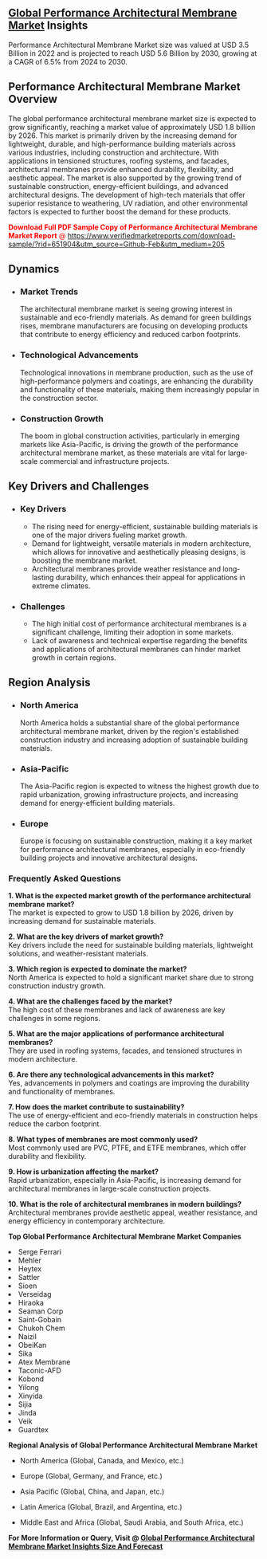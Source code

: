 <h2><a href="https://www.verifiedmarketreports.com/download-sample/?rid=651904&amp;utm_source=Github&amp;utm_medium=205" target="_blank">Global Performance Architectural Membrane Market</a> Insights</h2><p>Performance Architectural Membrane Market size was valued at USD 3.5 Billion in 2022 and is projected to reach USD 5.6 Billion by 2030, growing at a CAGR of 6.5% from 2024 to 2030.</p><p> <h2>Performance Architectural Membrane Market Overview</h2> <p>The global performance architectural membrane market size is expected to grow significantly, reaching a market value of approximately USD 1.8 billion by 2026. This market is primarily driven by the increasing demand for lightweight, durable, and high-performance building materials across various industries, including construction and architecture. With applications in tensioned structures, roofing systems, and facades, architectural membranes provide enhanced durability, flexibility, and aesthetic appeal. The market is also supported by the growing trend of sustainable construction, energy-efficient buildings, and advanced architectural designs. The development of high-tech materials that offer superior resistance to weathering, UV radiation, and other environmental factors is expected to further boost the demand for these products.</p> <p><p><span class=""><span style="color: #ff0000;"><strong>Download Full PDF Sample Copy of Performance Architectural Membrane Market Report</strong> @ </span><a href="https://www.verifiedmarketreports.com/download-sample/?rid=651904&amp;utm_source=Github-Feb&amp;utm_medium=205" target="_blank">https://www.verifiedmarketreports.com/download-sample/?rid=651904&amp;utm_source=Github-Feb&amp;utm_medium=205</a></span></p></p> <h2>Dynamics</h2> <ul> <li><h3>Market Trends</h3> The architectural membrane market is seeing growing interest in sustainable and eco-friendly materials. As demand for green buildings rises, membrane manufacturers are focusing on developing products that contribute to energy efficiency and reduced carbon footprints. </li> <li><h3>Technological Advancements</h3> Technological innovations in membrane production, such as the use of high-performance polymers and coatings, are enhancing the durability and functionality of these materials, making them increasingly popular in the construction sector. </li> <li><h3>Construction Growth</h3> The boom in global construction activities, particularly in emerging markets like Asia-Pacific, is driving the growth of the performance architectural membrane market, as these materials are vital for large-scale commercial and infrastructure projects. </li> </ul> <h2>Key Drivers and Challenges</h2> <ul> <li><h3>Key Drivers</h3> <ul> <li>The rising need for energy-efficient, sustainable building materials is one of the major drivers fueling market growth.</li> <li>Demand for lightweight, versatile materials in modern architecture, which allows for innovative and aesthetically pleasing designs, is boosting the membrane market.</li> <li>Architectural membranes provide weather resistance and long-lasting durability, which enhances their appeal for applications in extreme climates.</li> </ul> </li> <li><h3>Challenges</h3> <ul> <li>The high initial cost of performance architectural membranes is a significant challenge, limiting their adoption in some markets.</li> <li>Lack of awareness and technical expertise regarding the benefits and applications of architectural membranes can hinder market growth in certain regions.</li> </ul> </li> </ul> <h2>Region Analysis</h2> <ul> <li><h3>North America</h3> North America holds a substantial share of the global performance architectural membrane market, driven by the region's established construction industry and increasing adoption of sustainable building materials. </li> <li><h3>Asia-Pacific</h3> The Asia-Pacific region is expected to witness the highest growth due to rapid urbanization, growing infrastructure projects, and increasing demand for energy-efficient building materials. </li> <li><h3>Europe</h3> Europe is focusing on sustainable construction, making it a key market for performance architectural membranes, especially in eco-friendly building projects and innovative architectural designs. </li> </ul> <h3>Frequently Asked Questions</h3> <p><strong>1. What is the expected market growth of the performance architectural membrane market?</strong><br> The market is expected to grow to USD 1.8 billion by 2026, driven by increasing demand for sustainable materials.</p> <p><strong>2. What are the key drivers of market growth?</strong><br> Key drivers include the need for sustainable building materials, lightweight solutions, and weather-resistant materials.</p> <p><strong>3. Which region is expected to dominate the market?</strong><br> North America is expected to hold a significant market share due to strong construction industry growth.</p> <p><strong>4. What are the challenges faced by the market?</strong><br> The high cost of these membranes and lack of awareness are key challenges in some regions.</p> <p><strong>5. What are the major applications of performance architectural membranes?</strong><br> They are used in roofing systems, facades, and tensioned structures in modern architecture.</p> <p><strong>6. Are there any technological advancements in this market?</strong><br> Yes, advancements in polymers and coatings are improving the durability and functionality of membranes.</p> <p><strong>7. How does the market contribute to sustainability?</strong><br> The use of energy-efficient and eco-friendly materials in construction helps reduce the carbon footprint.</p> <p><strong>8. What types of membranes are most commonly used?</strong><br> Most commonly used are PVC, PTFE, and ETFE membranes, which offer durability and flexibility.</p> <p><strong>9. How is urbanization affecting the market?</strong><br> Rapid urbanization, especially in Asia-Pacific, is increasing demand for architectural membranes in large-scale construction projects.</p> <p><strong>10. What is the role of architectural membranes in modern buildings?</strong><br> Architectural membranes provide aesthetic appeal, weather resistance, and energy efficiency in contemporary architecture.</p> </p><p><strong>Top Global Performance Architectural Membrane Market Companies</strong></p><div data-test-id=""><p><li>Serge Ferrari</li><li> Mehler</li><li> Heytex</li><li> Sattler</li><li> Sioen</li><li> Verseidag</li><li> Hiraoka</li><li> Seaman Corp</li><li> Saint-Gobain</li><li> Chukoh Chem</li><li> Naizil</li><li> ObeiKan</li><li> Sika</li><li> Atex Membrane</li><li> Taconic-AFD</li><li> Kobond</li><li> Yilong</li><li> Xinyida</li><li> Sijia</li><li> Jinda</li><li> Veik</li><li> Guardtex</li></p><div><strong>Regional Analysis of&nbsp;Global Performance Architectural Membrane Market</strong></div><ul><li dir="ltr"><p dir="ltr">North America&nbsp;(Global, Canada, and Mexico, etc.)</p></li><li dir="ltr"><p dir="ltr">Europe (Global, Germany, and France, etc.)</p></li><li dir="ltr"><p dir="ltr">Asia Pacific&nbsp;(Global, China, and Japan, etc.)</p></li><li dir="ltr"><p dir="ltr">Latin America&nbsp;(Global, Brazil, and Argentina, etc.)</p></li><li dir="ltr">Middle East and Africa&nbsp;(Global, Saudi Arabia, and South Africa, etc.)</li></ul><p><strong>For More Information or Query, Visit @&nbsp;</strong><strong><a href="https://www.verifiedmarketreports.com/product/performance-architectural-membrane-market/?utm_source=Github&amp;utm_medium=205" target="_blank">Global Performance Architectural Membrane Market Insights Size And Forecast</a></strong></p></div>
